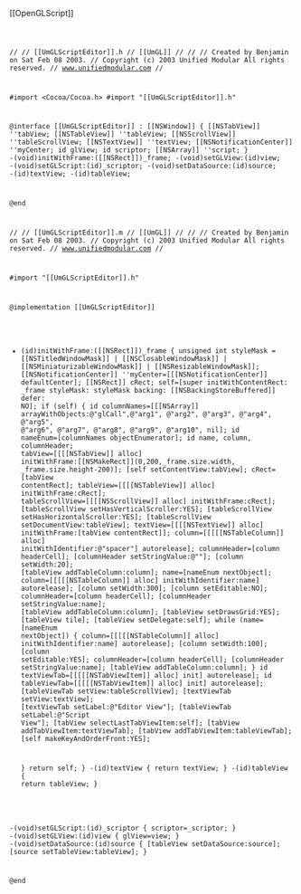 [[OpenGLScript]]

<code>


//
//  [[UmGLScriptEditor]].h
//  [[UmGL]]
//
//
//  Created by Benjamin on Sat Feb 08 2003.
//  Copyright (c) 2003 Unified Modular All rights reserved.
//  www.unifiedmodular.com
//


#import <Cocoa/Cocoa.h>
#import "[[UmGLScriptEditor]].h"

@interface [[UmGLScriptEditor]] : [[NSWindow]] {
    [[NSTabView]] ''tabView;
    [[NSTableView]] ''tableView;
    [[NSScrollView]] ''tableScrollView;
    [[NSTextView]] ''textView;
    [[NSNotificationCenter]] ''myCenter;
    id glView;
    id scriptor;
    [[NSArray]] ''script;
}
-(void)initWithFrame:([[NSRect]])_frame;
-(void)setGLView:(id)view;
-(void)setGLScript:(id)_scriptor;
-(void)setDataSource:(id)source;
-(id)textView;
-(id)tableView;

@end


//
//  [[UmGLScriptEditor]].m
//  [[UmGL]]
//
//
//  Created by Benjamin on Sat Feb 08 2003.
//  Copyright (c) 2003 Unified Modular All rights reserved.
//  www.unifiedmodular.com
//

#import "[[UmGLScriptEditor]].h"


@implementation [[UmGLScriptEditor]]

- (id)initWithFrame:([[NSRect]])_frame {
    unsigned int styleMask = [[NSTitledWindowMask]] | [[NSClosableWindowMask]]
                         | [[NSMiniaturizableWindowMask]] | [[NSResizableWindowMask]];
    [[NSNotificationCenter]] ''myCenter=[[[NSNotificationCenter]] defaultCenter];
    [[NSRect]] cRect;
    self=[super initWithContentRect: _frame
                     styleMask: styleMask
                     backing: [[NSBackingStoreBuffered]]
                     defer: NO];
    if (self) {
        id columnNames=[[[NSArray]] arrayWithObjects:@"glCall",@"arg1", @"arg2", @"arg3", @"arg4", @"arg5", @"arg6", @"arg7", @"arg8", @"arg9", @"arg10", nil];
        id nameEnum=[columnNames objectEnumerator];
        id name, column, columnHeader;
        tabView=[[[[NSTabView]] alloc] initWithFrame:[[NSMakeRect]](0,200,_frame.size.width, _frame.size.height-200)];
        [self setContentView:tabView];
        cRect=[tabView contentRect];
        tableView=[[[[NSTableView]] alloc] initWithFrame:cRect];
        tableScrollView=[[[[NSScrollView]] alloc] initWithFrame:cRect];
        [tableScrollView setHasVerticalScroller:YES];
        [tableScrollView setHasHorizontalScroller:YES];
        [tableScrollView setDocumentView:tableView];
        textView=[[[[NSTextView]] alloc] initWithFrame:[tabView contentRect]];
        column=[[[[[NSTableColumn]] alloc] initWithIdentifier:@"spacer"] autorelease];
        columnHeader=[column headerCell];
        [columnHeader setStringValue:@""];
        [column setWidth:20];
        [tableView addTableColumn:column];
        name=[nameEnum nextObject];
        column=[[[[[NSTableColumn]] alloc] initWithIdentifier:name] autorelease];
        [column setWidth:300];
        [column setEditable:NO];
        columnHeader=[column headerCell];
        [columnHeader setStringValue:name];
        [tableView addTableColumn:column];
        [tableView setDrawsGrid:YES];
        [tableView tile];
        [tableView setDelegate:self];
        while (name=[nameEnum nextObject])  {
            column=[[[[[NSTableColumn]] alloc] initWithIdentifier:name] autorelease];
            [column setWidth:100];
            [column setEditable:YES];
            columnHeader=[column headerCell];
            [columnHeader setStringValue:name];
            [tableView addTableColumn:column];
        }
        id textViewTab=[[[[[NSTabViewItem]] alloc] init] autorelease];
        id tableViewTab=[[[[[NSTabViewItem]] alloc] init] autorelease];
        [tableViewTab setView:tableScrollView];
        [textViewTab setView:textView];
        [textViewTab setLabel:@"Editor View"];
        [tableViewTab setLabel:@"Script View"];
        [tabView selectLastTabViewItem:self];
        [tabView addTabViewItem:textViewTab];
        [tabView addTabViewItem:tableViewTab];
        [self makeKeyAndOrderFront:YES];

    }
    return self;
}
-(id)textView {
    return textView;
}
-(id)tableView {
    return tableView;
}

-(void)setGLScript:(id)_scriptor {
    scriptor=_scriptor;
}
-(void)setGLView:(id)view {
   glView=view; 
}
-(void)setDataSource:(id)source {
    [tableView setDataSource:source];
    [source setTableView:tableView];
}

 
@end



</code>